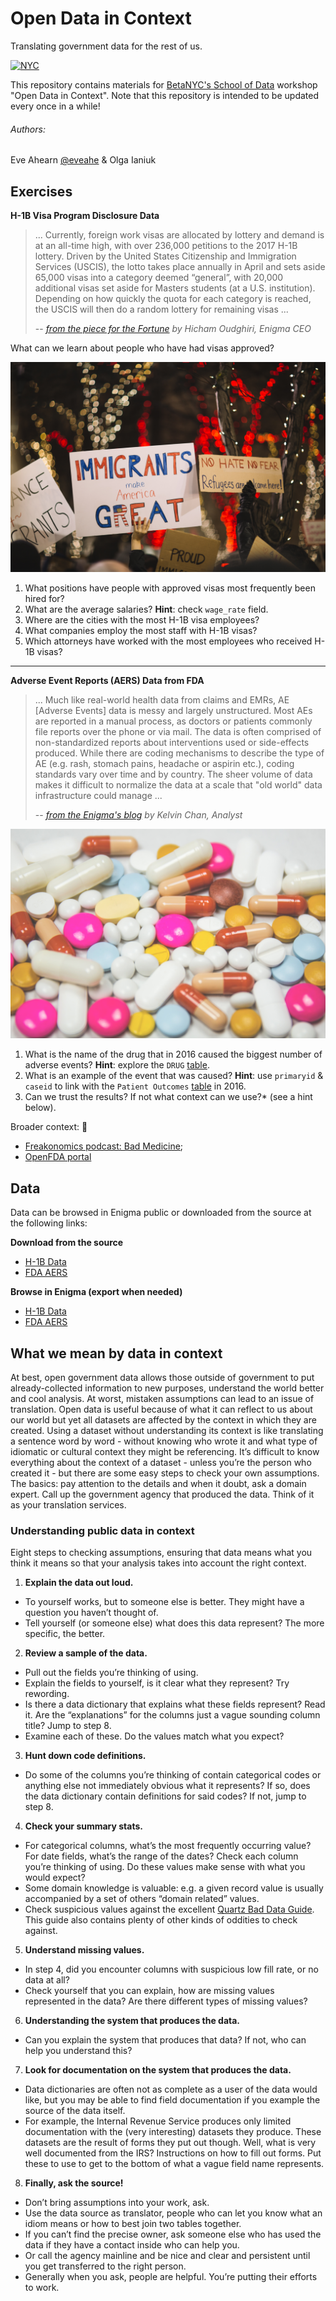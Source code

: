 # Open Data in Context

Translating government data for the rest of us.

[![NYC](attn_grab_pics/unsplash/nasa-43569.jpg)](https://unsplash.com/photos/_SFJhRPzJHs)

This repository contains materials for [BetaNYC's School of Data](https://schoolofdata.nyc/) workshop "Open Data in Context". Note that this repository is intended to be updated every once in a while!

###### Authors:
Eve Ahearn [@eveahe](https://twitter.com/eveahe) & Olga Ianiuk


## Exercises

**H-1B Visa Program Disclosure Data**

> ... Currently, foreign work visas are allocated by lottery and demand is at an all-time high, with over 236,000 petitions to the 2017 H-1B lottery. Driven by the United States Citizenship and Immigration Services (USCIS), the lotto takes place annually in April and sets aside 65,000 visas into a category deemed “general”, with 20,000 additional visas set aside for Masters students (at a U.S. institution). Depending on how quickly the quota for each category is reached, the USCIS will then do a random lottery for remaining visas ...
>
>-- <cite>[from the piece for the Fortune](http://fortune.com/2017/02/08/h-1b-visa-donald-trump-startups-entrepreneurs/) by Hicham Oudghiri, Enigma CEO</cite>

What can we learn about people who have had visas approved?

[![H1B](attn_grab_pics/unsplash/nitish-meena-198784.jpg)](https://unsplash.com/photos/IFh4o-U-BGg)

1. What positions have people with approved visas most frequently been hired for?
2. What are  the average salaries? **Hint**: check `wage_rate` field.
3. Where are the cities with the most H-1B visa employees?
4. What companies employ the most staff with H-1B visas?
5. Which attorneys have worked with the most employees who received H-1B visas?

****

**Adverse Event Reports (AERS) Data from FDA**

> ... Much like real-world health data from claims and EMRs, AE [Adverse Events] data is messy and largely unstructured. Most AEs are reported in a manual process, as doctors or patients commonly file reports over the phone or via mail. The data is often comprised of non-standardized reports about interventions used or side-effects produced. While there are coding mechanisms to describe the type of AE (e.g. rash, stomach pains, headache or aspirin etc.), coding standards vary over time and by country. The sheer volume of data makes it difficult to normalize the data at a scale that "old world" data infrastructure could manage ...
>
>-- <cite>[from the Enigma's blog](http://blog.enigma.io/the-challenge-in-analyzing-adverse-event-data/) by Kelvin Chan, Analyst </cite>

[![AERS](attn_grab_pics/unsplash/freestocks-org-126848.jpg)](https://unsplash.com/search/pills?photo=nss2eRzQwgw)


1. What is the name of the drug that in 2016 caused the biggest number of adverse events? **Hint**: explore the `DRUG` [table](https://app.enigma.io/table/us.gov.fda.aers.drug.2016).
2. What is an example of the event that was caused? **Hint**: use `primaryid` & `caseid` to link with the `Patient Outcomes` [table](https://app.enigma.io/table/us.gov.fda.aers.outc.2016) in 2016.
3. Can we trust the results? If not what context can we use?* (see a hint below).

Broader context: :tada:

+ [Freakonomics podcast: Bad Medicine](http://freakonomics.com/podcast/bad-medicine-part-2-drug-trials-and-tribulations/);
+ [OpenFDA portal](https://github.com/FDA/openfda)

## Data

Data can be browsed in Enigma public or downloaded from the source at the following links:

**Download from the source**

- [H-1B Data](https://www.foreignlaborcert.doleta.gov/performancedata.cfm)
- [FDA AERS](https://www.fda.gov/Drugs/GuidanceComplianceRegulatoryInformation/Surveillance/AdverseDrugEffects/ucm082193.htm)

**Browse in Enigma (export when needed)**

- [H-1B Data](https://app.enigma.io/search/source/us.gov.dol.oflc)
- [FDA AERS](https://app.enigma.io/search/source/us.gov.fda.aers)

## What we mean by data in context
At best, open government data allows those outside of government to put already-collected information to new purposes, understand the world better and cool analysis. At worst, mistaken assumptions can lead to an issue of translation. Open data is useful because of what it can reflect to us about our world but yet all datasets are affected by the context in which they are created. Using a dataset without understanding its context is like translating a sentence word by word - without knowing who wrote it and what type of idiomatic or cultural context they might be referencing. It’s difficult to know everything about the context of a dataset - unless you’re the person who created it - but there are some easy steps to check your own assumptions. The basics: pay attention to the details and when it doubt, ask a domain expert. Call up the government agency that produced the data. Think of it as your translation services.

### Understanding public data in context
Eight steps to checking assumptions, ensuring that data means what you think it means so that your analysis takes into account the right context.

1. **Explain the data out loud.**
  - To yourself works, but to someone else is better. They might have a question you haven’t thought of.
  - Tell yourself (or someone else) what does this data represent? The more specific, the better.
2. **Review a sample of the data.**
  - Pull out the fields you’re thinking of using.
  - Explain the fields to yourself, is it clear what they represent? Try rewording.
  - Is there a data dictionary that explains what these fields represent? Read it. Are the “explanations” for the columns just a vague sounding column title? Jump to step 8.
  - Examine each of these. Do the values match what you expect?
3. **Hunt down code definitions.**
  - Do some of the columns you’re thinking of contain categorical codes or anything else not immediately obvious what it represents? If so, does the data dictionary contain definitions for said codes? If not, jump to step 8.
4. **Check your summary stats.**
  - For categorical columns, what’s the most frequently occurring value? For date fields, what’s the range of the dates? Check each column you’re thinking of using. Do these values make sense with what you would expect?
  - Some domain knowledge is valuable: e.g. a given record value is usually accompanied by a set of others “domain related” values.
  - Check suspicious values against the excellent [Quartz Bad Data Guide](https://github.com/Quartz/bad-data-guide). This guide also contains plenty of other kinds of oddities to check against.
5. **Understand missing values.**
  - In step 4, did you encounter columns with suspicious low fill rate, or no data at all?
  - Check yourself that you can explain, how are missing values represented in the data? Are there different types of missing values?
6. **Understanding the system that produces the data.**
  - Can you explain the system that produces that data? If not, who can help you understand this?
7. **Look for documentation on the system that produces the data.**
  - Data dictionaries are often not as complete as a user of the data would like, but you may be able to find field documentation if you example the source of the data itself.
  - For example, the Internal Revenue Service produces only limited documentation with the (very interesting) datasets they produce. These datasets are the result of forms they put out though. Well, what is very well documented from the IRS? Instructions on how to fill out forms. Put these to use to get to the bottom of what a vague field name represents.
8. **Finally, ask the source!**
  - Don’t bring assumptions into your work, ask.
  - Use the data source as translator, people who can let you know what an idiom means or how to best join two tables together.
  - If you can’t find the precise owner, ask someone else who has used the data if they have a contact inside who can help you.
  - Or call the agency mainline and be nice and clear and persistent until you get transferred to the right person.
  - Generally when you ask, people are helpful. You’re putting their efforts to work.
